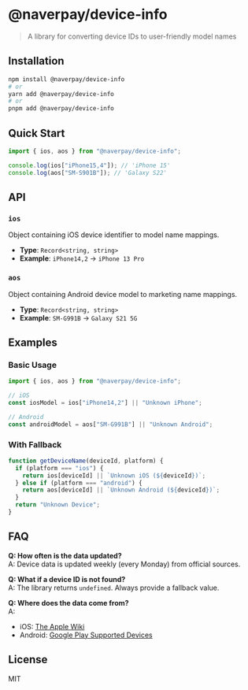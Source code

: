 # @naverpay/device-info

> A library for converting device IDs to user-friendly model names

## Installation

```bash
npm install @naverpay/device-info
# or
yarn add @naverpay/device-info
# or
pnpm add @naverpay/device-info
```

## Quick Start

```javascript
import { ios, aos } from "@naverpay/device-info";

console.log(ios["iPhone15,4"]); // 'iPhone 15'
console.log(aos["SM-S901B"]); // 'Galaxy S22'
```

## API

### `ios`

Object containing iOS device identifier to model name mappings.

- **Type**: `Record<string, string>`
- **Example**: `iPhone14,2` → `iPhone 13 Pro`

### `aos`

Object containing Android device model to marketing name mappings.

- **Type**: `Record<string, string>`
- **Example**: `SM-G991B` → `Galaxy S21 5G`

## Examples

### Basic Usage

```javascript
import { ios, aos } from "@naverpay/device-info";

// iOS
const iosModel = ios["iPhone14,2"] || "Unknown iPhone";

// Android
const androidModel = aos["SM-G991B"] || "Unknown Android";
```

### With Fallback

```javascript
function getDeviceName(deviceId, platform) {
  if (platform === "ios") {
    return ios[deviceId] || `Unknown iOS (${deviceId})`;
  } else if (platform === "android") {
    return aos[deviceId] || `Unknown Android (${deviceId})`;
  }
  return "Unknown Device";
}
```

## FAQ

**Q: How often is the data updated?**  
A: Device data is updated weekly (every Monday) from official sources.

**Q: What if a device ID is not found?**  
A: The library returns `undefined`. Always provide a fallback value.

**Q: Where does the data come from?**  
A:

- iOS: [The Apple Wiki](https://theapplewiki.com/wiki/Models)
- Android: [Google Play Supported Devices](https://storage.googleapis.com/play_public/supported_devices.html)

## License

MIT

